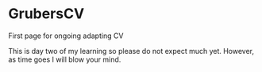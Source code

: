 # GrubersCV
First page for ongoing adapting CV


This is day two of my learning so please do not expect much yet. However, as time goes I will blow your mind.
